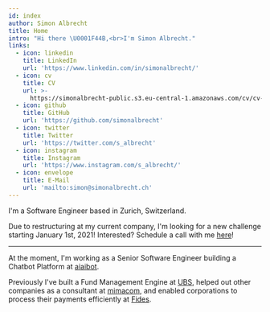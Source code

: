 ```yaml
---
id: index
author: Simon Albrecht
title: Home
intro: "Hi there \U0001F44B,<br>I'm Simon Albrecht."
links:
  - icon: linkedin
    title: LinkedIn
    url: 'https://www.linkedin.com/in/simonalbrecht/'
  - icon: cv
    title: CV
    url: >-
      https://simonalbrecht-public.s3.eu-central-1.amazonaws.com/cv/cv-simon-albrecht.pdf
  - icon: github
    title: GitHub
    url: 'https://github.com/simonalbrecht'
  - icon: twitter
    title: Twitter
    url: 'https://twitter.com/s_albrecht'
  - icon: instagram
    title: Instagram
    url: 'https://www.instagram.com/s_albrecht/'
  - icon: envelope
    title: E-Mail
    url: 'mailto:simon@simonalbrecht.ch'
---
```

I'm a Software Engineer based in Zurich, Switzerland. 

Due to restructuring at my current company, I'm looking for a new challenge starting January 1st, 2021! Interested? Schedule a call with me [here](https://calendly.com/simonalbrecht)!

<hr>

At the moment, I'm working as a Senior Software Engineer building a Chatbot Platform at [aiaibot](https://www.aiaibot.com/).  

Previously I've built a Fund Management Engine at [UBS](https://www.ubs.com/), helped out other companies as a consultant at [mimacom](https://www.mimacom.com/), and enabled corporations to process their payments efficiently at [Fides](https://www.fides.ch/).
